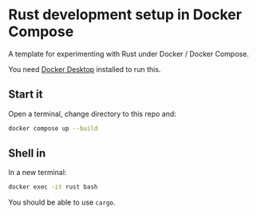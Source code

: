 # Rust development setup in Docker Compose

A template for experimenting with Rust under Docker / Docker Compose.

You need [Docker Desktop](https://www.docker.com/products/docker-desktop/) installed to run this.

## Start it

Open a terminal, change directory to this repo and:

```bash
docker compose up --build
```

## Shell in

In a new terminal:

```bash
docker exec -it rust bash
```

You should be able to use `cargo`.